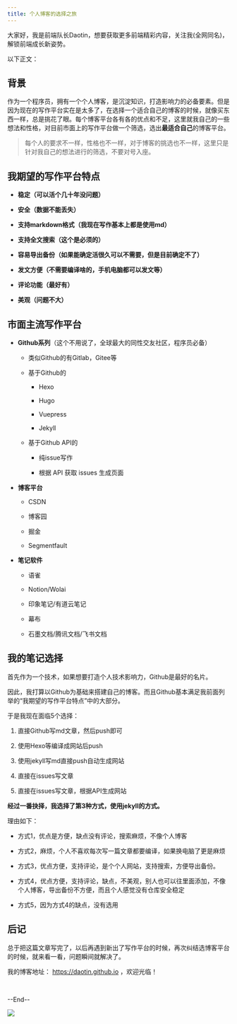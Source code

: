 ```yaml
---
title: 个人博客的选择之旅
---
```


大家好，我是前端队长Daotin，想要获取更多前端精彩内容，关注我(全网同名)，解锁前端成长新姿势。

以下正文：

## 背景

作为一个程序员，拥有一个个人博客，是沉淀知识，打造影响力的必备要素。但是因为现在的写作平台实在是太多了，在选择一个适合自己的博客的时候，就像买东西一样，总是挑花了眼。每个博客平台各有各的优点和不足，这里就我自己的一些想法和性格，对目前市面上的写作平台做一个筛选，选出**最适合自己**的博客平台。

> 每个人的要求不一样，性格也不一样，对于博客的挑选也不一样，这里只是针对我自己的想法进行的筛选，不要对号入座。



## 我期望的写作平台特点

- **稳定（可以活个几十年没问题）**

- **安全（数据不能丢失）**

- **支持markdown格式（我现在写作基本上都是使用md）**

- **支持全文搜索（这个是必须的）**

- **容易导出备份（如果能确定活很久可以不需要，但是目前确定不了）**

- **发文方便（不需要编译啥的，手机电脑都可以发文等）**

- **评论功能（最好有）**

- **美观（问题不大）**



## 市面主流写作平台

- **Github系列**（这个不用说了，全球最大的同性交友社区，程序员必备）

  - 类似Github的有Gitlab，Gitee等

  - 基于Github的

    - Hexo

    - Hugo

    - Vuepress

    - Jekyll

  - 基于Github API的

    - 纯issue写作

    - 根据 API 获取 issues 生成页面

- **博客平台**

  - CSDN

  - 博客园

  - 掘金

  - Segmentfault

- **笔记软件**

  - 语雀

  - Notion/Wolai

  - 印象笔记/有道云笔记

  - 幕布

  - 石墨文档/腾讯文档/飞书文档



## 我的笔记选择

首先作为一个技术，如果想要打造个人技术影响力，Github是最好的名片。

因此，我打算以Github为基础来搭建自己的博客。而且Github基本满足我前面列举的“我期望的写作平台特点”中的大部分。



于是我现在面临5个选择：

1. 直接Github写md文章，然后push即可

2. 使用Hexo等编译成网站后push

3. 使用jekyll写md直接push自动生成网站

4. 直接在issues写文章

5. 直接在issues写文章，根据API生成网站



**经过一番抉择，我选择了第3种方式，使用jekyll的方式。**



理由如下：

- 方式1，优点是方便，缺点没有评论，搜索麻烦，不像个人博客

- 方式2，麻烦，个人不喜欢每次写一篇文章都要编译，如果换电脑了更是麻烦

- 方式3，优点方便，支持评论，是个个人网站，支持搜索，方便导出备份。

- 方式4，优点方便，支持评论，缺点，不美观，别人也可以往里面添加，不像个人博客，导出备份不方便，而且个人感觉没有仓库安全稳定

- 方式5，因为方式4的缺点，没有选用



## 后记

总于把这篇文章写完了，以后再遇到新出了写作平台的时候，再次纠结选博客平台的时候，就来看一看，问题瞬间就解决了。

我的博客地址： https://daotin.github.io ，欢迎光临！

&nbsp;

--End--

![](https://gitee.com/daotin/img/raw/master/gzh.png)









